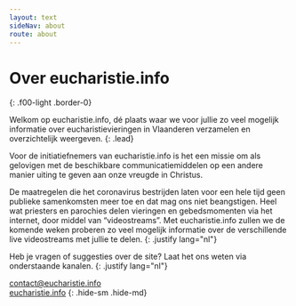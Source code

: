```yaml
---
layout: text
sideNav: about
route: about
---
```

# Over eucharistie.info
{: .f00-light .border-0}

Welkom op eucharistie.info, dé plaats waar we voor jullie zo veel mogelijk informatie over eucharistievieringen in Vlaanderen verzamelen en overzichtelijk weergeven.
{: .lead}

Voor de initiatiefnemers van eucharistie.info is het een missie om als gelovigen met de beschikbare communicatiemiddelen op een andere manier uiting te geven aan onze vreugde in Christus.

De maatregelen die het coronavirus bestrijden laten voor een hele tijd geen publieke samenkomsten meer toe en dat mag ons niet beangstigen.
Heel wat priesters en parochies delen vieringen en gebedsmomenten via het internet, door middel van “videostreams”.
Met eucharistie.info zullen we de komende weken proberen zo veel mogelijk informatie over de verschillende live videostreams met jullie te delen.
{: .justify lang="nl"}

Heb je vragen of suggesties over de site? Laat het ons weten via onderstaande kanalen.
{: .justify lang="nl"}

[<i class="fas fa-envelope fa-fw"></i> contact@eucharistie.info](mailto:contact@eucharistie.info)  
[<i class="fab fa-facebook-square fa-fw"></i> eucharistie.info](https://www.facebook.com/eucharistie.info)
{: .hide-sm .hide-md}

